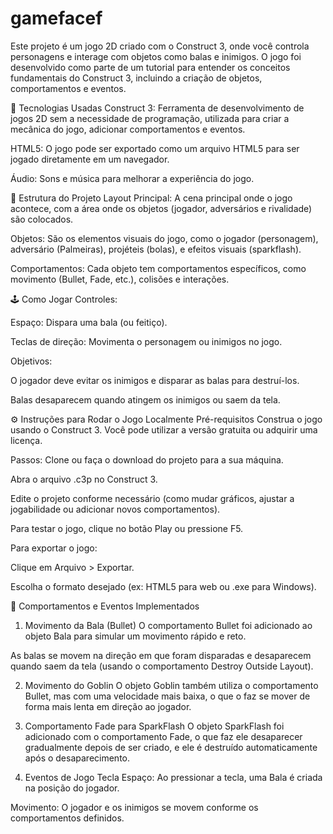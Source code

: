 # gamefacef

Este projeto é um jogo 2D criado com o Construct 3, onde você controla personagens e interage com objetos como balas e inimigos. O jogo foi desenvolvido como parte de um tutorial para entender os conceitos fundamentais do Construct 3, incluindo a criação de objetos, comportamentos e eventos.

🚀 Tecnologias Usadas
Construct 3: Ferramenta de desenvolvimento de jogos 2D sem a necessidade de programação, utilizada para criar a mecânica do jogo, adicionar comportamentos e eventos.

HTML5: O jogo pode ser exportado como um arquivo HTML5 para ser jogado diretamente em um navegador.

Áudio: Sons e música para melhorar a experiência do jogo.

📂 Estrutura do Projeto
Layout Principal: A cena principal onde o jogo acontece, com a área onde os objetos (jogador, adversários e rivalidade) são colocados.

Objetos: São os elementos visuais do jogo, como o jogador (personagem), adversário (Palmeiras), projéteis (bolas), e efeitos visuais (sparkflash).

Comportamentos: Cada objeto tem comportamentos específicos, como movimento (Bullet, Fade, etc.), colisões e interações.

🕹️ Como Jogar
Controles:

Espaço: Dispara uma bala (ou feitiço).

Teclas de direção: Movimenta o personagem ou inimigos no jogo.

Objetivos:

O jogador deve evitar os inimigos e disparar as balas para destruí-los.

Balas desaparecem quando atingem os inimigos ou saem da tela.

⚙️ Instruções para Rodar o Jogo Localmente
Pré-requisitos
Construa o jogo usando o Construct 3. Você pode utilizar a versão gratuita ou adquirir uma licença.

Passos:
Clone ou faça o download do projeto para a sua máquina.

Abra o arquivo .c3p no Construct 3.

Edite o projeto conforme necessário (como mudar gráficos, ajustar a jogabilidade ou adicionar novos comportamentos).

Para testar o jogo, clique no botão Play ou pressione F5.

Para exportar o jogo:

Clique em Arquivo > Exportar.

Escolha o formato desejado (ex: HTML5 para web ou .exe para Windows).

🔧 Comportamentos e Eventos Implementados
1. Movimento da Bala (Bullet)
O comportamento Bullet foi adicionado ao objeto Bala para simular um movimento rápido e reto.

As balas se movem na direção em que foram disparadas e desaparecem quando saem da tela (usando o comportamento Destroy Outside Layout).

2. Movimento do Goblin
O objeto Goblin também utiliza o comportamento Bullet, mas com uma velocidade mais baixa, o que o faz se mover de forma mais lenta em direção ao jogador.

3. Comportamento Fade para SparkFlash
O objeto SparkFlash foi adicionado com o comportamento Fade, o que faz ele desaparecer gradualmente depois de ser criado, e ele é destruído automaticamente após o desaparecimento.

4. Eventos de Jogo
Tecla Espaço: Ao pressionar a tecla, uma Bala é criada na posição do jogador.

Movimento: O jogador e os inimigos se movem conforme os comportamentos definidos.

